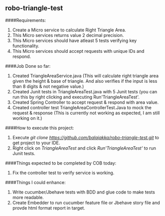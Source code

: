 ## robo-triangle-test

####Requirements: 
1. Create a Micro service to calculate Right Triangle Area.
2. This Micro services returns value  2 decimal precision. 
3. This Micro services should have atleast 5 tests verifying key functionality. 
4. This Micro services should accept requests with unique IDs and respond. 

####Job Done so far:
1. Created TriangleAreaService.java (This will calculate right triangle area given the height & base of triangle. 
And also verifies if the input is less than 8 digits & not negative value.) 
2. Created Junit tests in TriangleAreaTest.java with 5 Junit tests (you can run this by right clicking and executing Run'TriangleAreaTest'.
3. Created Spring Controller to accept request & respond with area value.
4. Created controller test TriangleAreaControllerTest.Java to mock the request & response (This is currently not working as expected, I am
still working on it.)

####How to execute this project:
1. Execute  *git clone https://github.com/balajakka/robo-triangle-test.git* to get project to your IDE.
2. Right click on *TriangleAreaTest* and click *Run'TriangleAreaTest'* to run Junit tests.

####Things expected to be completed by COB today:
1. Fix the controller test to verify service is working.

####Things I could enhance:
1. Write cucumber/Jbehave tests with BDD and glue code to make tests more readable.
2. Create Embedder to run cucumber feature file or Jbehave story file and provde html format report in target.



 
